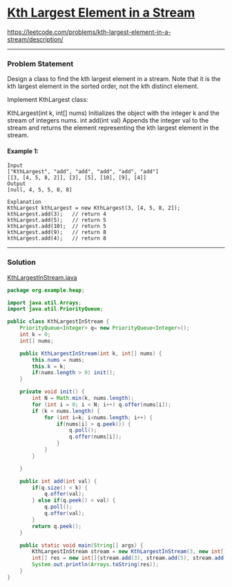 # [Kth Largest Element in a Stream](https://leetcode.com/problems/kth-largest-element-in-a-stream/description/)
https://leetcode.com/problems/kth-largest-element-in-a-stream/description/
<hr />

### Problem Statement
Design a class to find the kth largest element in a stream. Note that it is the kth largest element in the sorted order, not the kth distinct element.

Implement KthLargest class:

KthLargest(int k, int[] nums) Initializes the object with the integer k and the stream of integers nums.
int add(int val) Appends the integer val to the stream and returns the element representing the kth largest element in the stream.

#### Example 1:

```
Input
["KthLargest", "add", "add", "add", "add", "add"]
[[3, [4, 5, 8, 2]], [3], [5], [10], [9], [4]]
Output
[null, 4, 5, 5, 8, 8]

Explanation
KthLargest kthLargest = new KthLargest(3, [4, 5, 8, 2]);
kthLargest.add(3);   // return 4
kthLargest.add(5);   // return 5
kthLargest.add(10);  // return 5
kthLargest.add(9);   // return 8
kthLargest.add(4);   // return 8
```

<hr />

### Solution

[KthLargestInStream.java](../../src/main/java/org/example/heap/KthLargestInStream.java)

```java
package org.example.heap;

import java.util.Arrays;
import java.util.PriorityQueue;

public class KthLargestInStream {
    PriorityQueue<Integer> q= new PriorityQueue<Integer>();
    int k = 0;
    int[] nums;

    public KthLargestInStream(int k, int[] nums) {
        this.nums = nums;
        this.k = k;
        if(nums.length > 0) init();
    }

    private void init() {
        int N = Math.min(k, nums.length);
        for (int i = 0; i < N; i++) q.offer(nums[i]);
        if (k < nums.length) {
            for (int i=k; i<nums.length; i++) {
                if(nums[i] > q.peek()) {
                    q.poll();
                    q.offer(nums[i]);
                }
            }
        }

    }

    public int add(int val) {
        if(q.size() < k) {
            q.offer(val);
        } else if(q.peek() < val) {
            q.poll();
            q.offer(val);
        }
        return q.peek();
    }

    public static void main(String[] args) {
        KthLargestInStream stream = new KthLargestInStream(3, new int[]{4, 5, 8, 2});
        int[] res = new int[]{stream.add(3), stream.add(5), stream.add(10), stream.add(9), stream.add(4)};
        System.out.println(Arrays.toString(res));
    }
}

```